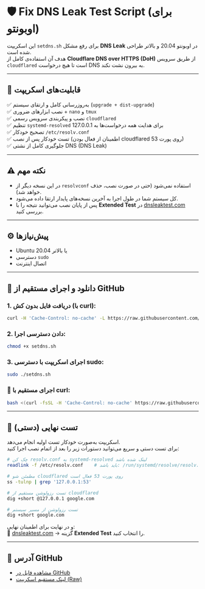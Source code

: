 # 🛡️ Fix DNS Leak Test Script (برای اوبونتو)

این اسکریپت `setdns.sh` برای رفع مشکل **DNS Leak** در اوبونتو 20.04 و بالاتر طراحی شده است.  
هدف آن استفاده‌ی کامل از **Cloudflare DNS over HTTPS (DoH)** از طریق سرویس `cloudflared` است تا هیچ درخواست DNS به بیرون نشت نکند.  

---

## 🎯 قابلیت‌های اسکریپت

✅ به‌روزرسانی کامل و ارتقای سیستم (`upgrade + dist-upgrade`)  
✅ نصب ابزارهای ضروری + `nano` و `tmux`  
✅ نصب و پیکربندی سرویس رسمی `cloudflared`  
✅ تنظیم `systemd-resolved` برای هدایت همه درخواست‌ها به 127.0.0.1  
✅ تصحیح خودکار `/etc/resolv.conf`  
✅ تست خودکار پس از نصب (اطمینان از فعال بودن cloudflared روی پورت 53)  
✅ جلوگیری کامل از نشتی DNS (DNS Leak)  

---

## ⚠️ نکته مهم

- در این نسخه دیگر از `resolvconf` استفاده نمی‌شود (حتی در صورت نصب، حذف خواهد شد).  
- کل سیستم شما در طول اجرا به آخرین نسخه‌های پایدار ارتقا داده می‌شود.  
- پس از پایان نصب می‌توانید نتیجه را با **Extended Test** در [dnsleaktest.com](https://dnsleaktest.com) بررسی کنید.  

---

## ⚙️ پیش‌نیازها

- Ubuntu 20.04 یا بالاتر  
- دسترسی `sudo`  
- اتصال اینترنت  

---

## 🚀 دانلود و اجرای مستقیم از GitHub

### 1. دریافت فایل بدون کش (با curl):
```bash
curl -H 'Cache-Control: no-cache' -L https://raw.githubusercontent.com/BigPyth0n/Fix-DNS-Leak-With-GPT/main/setdns.sh -o setdns.sh
```

### 2. دادن دسترسی اجرا:
```bash
chmod +x setdns.sh
```

### 3. اجرای اسکریپت با دسترسی sudo:
```bash
sudo ./setdns.sh
```

### 🚀 اجرای مستقیم با curl:
```bash
bash <(curl -fsSL -H 'Cache-Control: no-cache' https://raw.githubusercontent.com/BigPyth0n/Fix-DNS-Leak-With-GPT/main/setdns.sh)
```

---

## 🧪 تست نهایی (دستی)

اسکریپت به‌صورت خودکار تست اولیه انجام می‌دهد.  
برای تست دستی و سریع می‌توانید دستورات زیر را بعد از اتمام نصب اجرا کنید:

```bash
# چک کن resolv.conf به systemd-resolved لینک شده باشد
readlink -f /etc/resolv.conf    # باید باشد: /run/systemd/resolve/resolv.conf

# مطمئن شو cloudflared روی پورت 53 فعال است
ss -tulnp | grep '127.0.0.1:53'

# تست رزولوشن مستقیم از cloudflared
dig +short @127.0.0.1 google.com

# تست رزولوشن از مسیر سیستم
dig +short google.com
```

و در نهایت برای اطمینان نهایی:  
🔗 [dnsleaktest.com](https://dnsleaktest.com) → گزینه **Extended Test** را انتخاب کنید.  

---

## 📁 آدرس GitHub

- [مشاهده فایل در GitHub](https://github.com/BigPyth0n/Fix-DNS-Leak-With-GPT)  
- [لینک مستقیم اسکریپت (Raw)](https://raw.githubusercontent.com/BigPyth0n/Fix-DNS-Leak-With-GPT/main/setdns.sh)  
